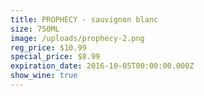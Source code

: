 ```yaml
---
title: PROPHECY - sauvignon blanc
size: 750ML
image: /uploads/prophecy-2.png
reg_price: $10.99
special_price: $8.99
expiration_date: 2016-10-05T00:00:00.000Z
show_wine: true
---
```



